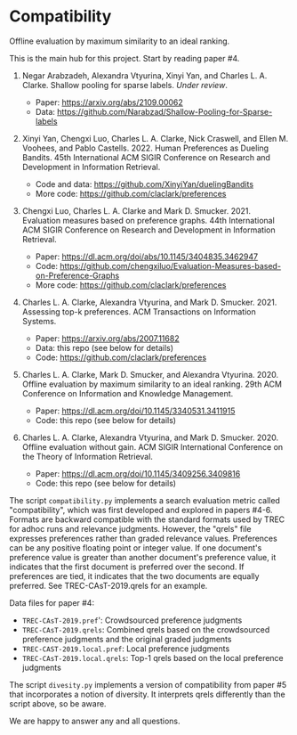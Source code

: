 # Compatibility
Offline evaluation by maximum similarity to an ideal ranking.

This is the main hub for this project. Start by reading paper #4.

1) Negar Arabzadeh, Alexandra Vtyurina, Xinyi Yan, and Charles L. A. Clarke.
   Shallow pooling for sparse labels. *Under review*.
     * Paper: https://arxiv.org/abs/2109.00062
     * Data: https://github.com/Narabzad/Shallow-Pooling-for-Sparse-labels

3) Xinyi Yan, Chengxi Luo, Charles L. A. Clarke, Nick Craswell, and Ellen M. Voohees, and Pablo Castells. 2022.
   Human Preferences as Dueling Bandits.
   45th International ACM SIGIR Conference on Research and Development in Information Retrieval.
     * Code and data: https://github.com/XinyiYan/duelingBandits
     * More code: https://github.com/claclark/preferences

3) Chengxi Luo, Charles L. A. Clarke and Mark D. Smucker. 2021.
   Evaluation measures based on preference graphs.
   44th International ACM SIGIR Conference on Research and Development in Information Retrieval.
     * Paper: https://dl.acm.org/doi/abs/10.1145/3404835.3462947
     * Code: https://github.com/chengxiluo/Evaluation-Measures-based-on-Preference-Graphs
     * More code: https://github.com/claclark/preferences

4) Charles L. A. Clarke, Alexandra Vtyurina, and Mark D. Smucker. 2021.
   Assessing top-k preferences.
   ACM Transactions on Information Systems.
     * Paper: https://arxiv.org/abs/2007.11682
     * Data: this repo (see below for details)
     * Code: https://github.com/claclark/preferences

5) Charles L. A. Clarke, Mark D. Smucker, and Alexandra Vtyurina. 2020.
   Offline evaluation by maximum similarity to an ideal ranking.
   29th ACM Conference on Information and Knowledge Management.
     * Paper: https://dl.acm.org/doi/10.1145/3340531.3411915
     * Code: this repo (see below for details)

6) Charles L. A. Clarke, Alexandra Vtyurina, and Mark D. Smucker. 2020.
   Offline evaluation without gain.
   ACM SIGIR International Conference on the Theory of Information Retrieval.
     * Paper: https://dl.acm.org/doi/10.1145/3409256.3409816
     * Code: this repo (see below for details)
   
The script ``compatibility.py`` implements a search evaluation metric called "compatibility", which was first developed and explored in papers #4-6.
Formats are backward compatible with the standard formats used by TREC for adhoc runs and relevance judgments.
However, the "qrels" file expresses preferences rather than graded relevance values.
Preferences can be any positive floating point or integer value.
If one document's preference value is greater than another document's preference value, it indicates that the first document is preferred over the second.
If preferences are tied, it indicates that the two documents are equally preferred.
See TREC-CAsT-2019.qrels for an example.

Data files for paper #4:
* ``TREC-CAsT-2019.pref``': Crowdsourced preference judgments
* ``TREC-CAsT-2019.qrels``: Combined qrels based on the crowdsourced preference judgments and the original graded judgments
* ``TREC-CAST-2019.local.pref``: Local preference judgments
* ``TREC-CAsT-2019.local.qrels``: Top-1 qrels based on the local preference judgments

The script ``divesity.py`` implements a version of compatibility from paper #5 that incorporates a notion of diversity.
It interprets qrels differently than the script above, so be aware.

We are happy to answer any and all questions.
